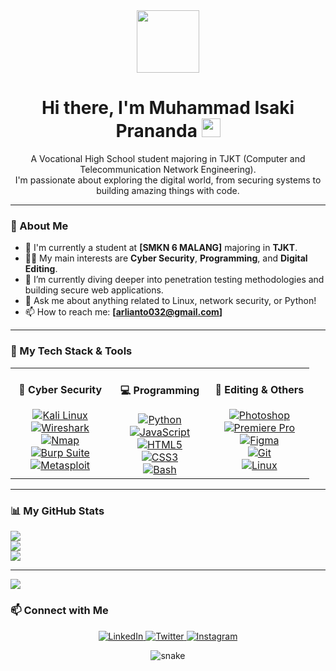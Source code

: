 <div id="header" align="center">
  <img src="https://media.giphy.com/media/M9gbBd9nbDrOTu1Mqx/giphy.gif" width="100"/>
  <h1>
    Hi there, I'm Muhammad Isaki Prananda
    <img src="https://media.giphy.com/media/hvRJCLFzcasrR4ia7z/giphy.gif" width="30px"/>
  </h1>
  <p>
    A Vocational High School student majoring in TJKT (Computer and Telecommunication Network Engineering).
    <br/>
    I'm passionate about exploring the digital world, from securing systems to building amazing things with code.
  </p>
</div>

---

### 🔭 About Me

- 🏫 I'm currently a student at **[SMKN 6 MALANG]** majoring in **TJKT**.
- 👨‍💻 My main interests are **Cyber Security**, **Programming**, and **Digital Editing**.
- 🌱 I’m currently diving deeper into penetration testing methodologies and building secure web applications.
- 💬 Ask me about anything related to Linux, network security, or Python!
- 📫 How to reach me: **[arlianto032@gmail.com]**

---

### 🚀 My Tech Stack & Tools

<table>
  <tr>
    <td valign="top" width="33%">
      <div align="center">
        <h4>🔐 Cyber Security</h4>
        <a href="https://www.kali.org/"><img src="https://img.shields.io/badge/Kali_Linux-557C94?style=for-the-badge&logo=kali-linux&logoColor=white" alt="Kali Linux"/></a><br/>
        <a href="https://www.wireshark.org/"><img src="https://img.shields.io/badge/Wireshark-1679A7?style=for-the-badge&logo=wireshark&logoColor=white" alt="Wireshark"/></a><br/>
        <a href="https://nmap.org/"><img src="https://img.shields.io/badge/Nmap-000000?style=for-the-badge&logo=nmap&logoColor=white" alt="Nmap"/></a><br/>
        <a href="https://portswigger.net/burp"><img src="https://img.shields.io/badge/Burp_Suite-FF7A1F?style=for-the-badge&logo=burp-suite&logoColor=white" alt="Burp Suite"/></a><br/>
        <a href="https://www.metasploit.com/"><img src="https://img.shields.io/badge/Metasploit-000000?style=for-the-badge&logo=metasploit&logoColor=white" alt="Metasploit"/></a><br/>
      </div>
    </td>
    <td valign="top" width="33%">
      <div align="center">
        <h4>💻 Programming</h4>
        <a href="https://www.python.org/"><img src="https://img.shields.io/badge/Python-3776AB?style=for-the-badge&logo=python&logoColor=white" alt="Python"/></a><br/>
        <a href="https://developer.mozilla.org/en-US/docs/Web/JavaScript"><img src="https://img.shields.io/badge/JavaScript-F7DF1E?style=for-the-badge&logo=javascript&logoColor=black" alt="JavaScript"/></a><br/>
        <a href="https://developer.mozilla.org/en-US/docs/Web/HTML"><img src="https://img.shields.io/badge/HTML5-E34F26?style=for-the-badge&logo=html5&logoColor=white" alt="HTML5"/></a><br/>
        <a href="https://developer.mozilla.org/en-US/docs/Web/CSS"><img src="https://img.shields.io/badge/CSS3-1572B6?style=for-the-badge&logo=css3&logoColor=white" alt="CSS3"/></a><br/>
        <a href="https://www.gnu.org/software/bash/"><img src="https://img.shields.io/badge/Bash-4EAA25?style=for-the-badge&logo=gnu-bash&logoColor=white" alt="Bash"/></a><br/>
      </div>
    </td>
    <td valign="top" width="33%">
      <div align="center">
        <h4>🎨 Editing & Others</h4>
        <a href="https://www.adobe.com/products/photoshop.html"><img src="https://img.shields.io/badge/Photoshop-31A8FF?style=for-the-badge&logo=Adobe-Photoshop&logoColor=black" alt="Photoshop"/></a><br/>
        <a href="https://www.adobe.com/products/premiere.html"><img src="https://img.shields.io/badge/Premiere_Pro-9999FF?style=for-the-badge&logo=Adobe-Premiere-Pro&logoColor=white" alt="Premiere Pro"/></a><br/>
        <a href="https://www.figma.com/"><img src="https://img.shields.io/badge/Figma-F24E1E?style=for-the-badge&logo=figma&logoColor=white" alt="Figma"/></a><br/>
        <a href="https://git-scm.com/"><img src="https://img.shields.io/badge/Git-F05032?style=for-the-badge&logo=git&logoColor=white" alt="Git"/></a><br/>
        <a href="https://www.linux.org/"><img src="https://img.shields.io/badge/Linux-FCC624?style=for-the-badge&logo=linux&logoColor=black" alt="Linux"/></a><br/>
      </div>
    </td>
  </tr>
</table>

---

### 📊 My GitHub Stats

![](https://github-readme-stats.vercel.app/api?username=Muhammad-Isaki-Prananda01&theme=shadow_green&hide_border=false&include_all_commits=true&count_private=true)<br/>
![](https://nirzak-streak-stats.vercel.app/?user=Muhammad-Isaki-Prananda01&theme=shadow_green&hide_border=false)<br/>
![](https://github-readme-stats.vercel.app/api/top-langs/?username=Muhammad-Isaki-Prananda01&theme=shadow_green&hide_border=false&include_all_commits=true&count_private=true&layout=compact)

---
[![](https://visitcount.itsvg.in/api?id=Muhammad-Isaki-Prananda01&icon=0&color=0)](https://visitcount.itsvg.in)


### 📫 Connect with Me

<p align="center">
  <a href="https://linkedin.com/in/[your-linkedin-username]">
    <img src="https://img.shields.io/badge/LinkedIn-0077B5?style=for-the-badge&logo=linkedin&logoColor=white" alt="LinkedIn"/>
  </a>
  <a href="https://twitter.com/[your-twitter-username]">
    <img src="https://img.shields.io/badge/Twitter-1DA1F2?style=for-the-badge&logo=twitter&logoColor=white" alt="Twitter"/>
  </a>
  <a href="https://instagram.com/[your-instagram-username]">
    <img src="https://img.shields.io/badge/Instagram-E4405F?style=for-the-badge&logo=instagram&logoColor=white" alt="Instagram"/>
  </a>
</p>

<div align="center">
  <img src="https://github.com/Muhammad-Isaki-Prananda01/Muhammad-Isaki-Prananda01/blob/output/github-contribution-grid-snake.svg" alt="snake" />
</div>
